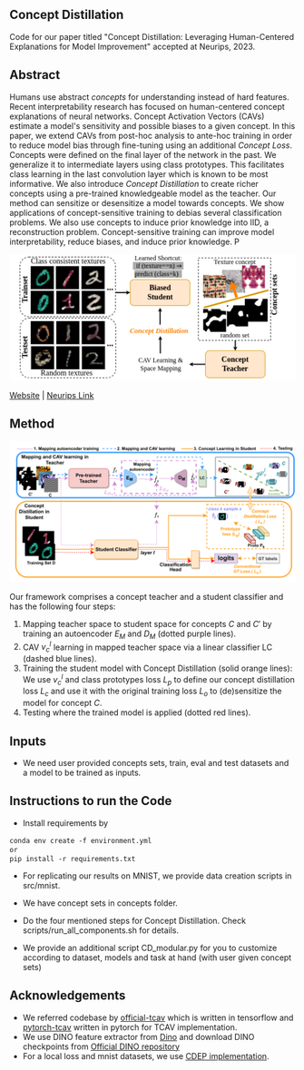 ## Concept Distillation 
Code for our paper titled "Concept Distillation: Leveraging Human-Centered Explanations for Model Improvement​" accepted at Neurips, 2023.

## Abstract
Humans use abstract *concepts* for understanding instead of hard features. Recent interpretability research has focused on human-centered concept explanations of neural networks. Concept Activation Vectors (CAVs) estimate a model's sensitivity and possible biases to a given concept. In this paper, we extend CAVs from post-hoc analysis to ante-hoc training in order to reduce model bias through fine-tuning using an additional *Concept Loss*. Concepts were defined on the final layer of the network in the past. We generalize it to intermediate layers using class prototypes. This facilitates class learning in the last convolution layer which is known to be most informative. We also introduce *Concept Distillation* to create richer concepts using a pre-trained knowledgeable model as the teacher. Our method can sensitize or desensitize a model towards concepts. We show applications of concept-sensitive training to debias several classification problems. We also use concepts to induce prior knowledge into IID, a reconstruction problem. Concept-sensitive training can improve model interpretability, reduce biases, and induce prior knowledge. P


![Proposed Use of Teacher](diagrams/teasor.png)

[Website](https://avani17101.github.io/Concept-Distilllation/) | [Neurips Link](https://neurips.cc/virtual/2023/poster/71179) 

## Method
![Pipeline](diagrams/pipeline.png)

Our framework comprises a concept teacher and a student classifier and has the following four steps: 
1) Mapping teacher space to student space for concepts $C$ and $C'$ by training an autoencoder $E_M$ and $D_M$ (dotted purple lines).
2) CAV $v^l_c$ learning in mapped teacher space via a linear classifier LC (dashed blue lines). 
3) Training the student model with Concept Distillation (solid orange lines): We use $v^l_c$ and class prototypes loss $L_p$ to define our concept distillation loss $L_c$ and use it with the original training loss $L_o$ to (de)sensitize the model for concept $C$.
4) Testing where the trained model is applied (dotted red lines).

## Inputs
 * We need user provided concepts sets, train, eval and test datasets and a model to be trained as inputs.

## Instructions to run the Code
* Install requirements by 
```
conda env create -f environment.yml
or 
pip install -r requirements.txt
```
* For replicating our results on MNIST, we provide data creation scripts in src/mnist.
* We have concept sets in concepts folder.
* Do the four mentioned steps for Concept Distillation.
    Check scripts/run_all_components.sh for details.

* We provide an additional script CD_modular.py for you to customize according to dataset, models and task at hand (with user given concept sets)


## Acknowledgements
* We referred codebase by [official-tcav](https://github.com/tensorflow/tcav) which is written in tensorflow and [pytorch-tcav](https://github.com/rakhimovv/tcav) written in pytorch for TCAV implementation.
* We use DINO feature extractor from [Dino](https://github.com/dichotomies/N3F) and download DINO checkpoints from [Official DINO repository](https://github.com/facebookresearch/dino)
* For a local loss and mnist datasets, we use [CDEP implementation](https://github.com/laura-rieger/deep-explanation-penalization/tree/master).


